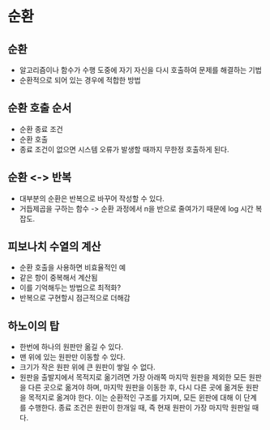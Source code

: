 # 순환

## 순환

- 알고리즘이나 함수가 수행 도중에 자기 자신을 다시 호출하여 문제를 해결하는 기법
- 순환적으로 되어 있는 경우에 적합한 방법

## 순환 호출 순서

- 순환 종료 조건
- 순환 호출
- 종료 조건이 없으면 시스템 오류가 발생할 때까지 무한정 호출하게 된다.

## 순환 <-> 반복

- 대부분의 순환은 반복으로 바꾸어 작성할 수 있다.
- 거듭제곱을 구하는 함수 -> 순환 과정에서 n을 반으로 줄여가기 때문에 log 시간 복잡도.

## 피보나치 수열의 계산

- 순환 호출을 사용하면 비효율적인 예
- 같은 항이 중복해서 계산됨
- 이를 기억해두는 방법으로 최적화?
- 반복으로 구현할시 점근적으로 더해감

## 하노이의 탑

- 한번에 하나의 원판만 옮길 수 있다.
- 맨 위에 있는 원판만 이동할 수 있다.
- 크기가 작은 원판 위에 큰 원판이 쌓일 수 없다.
- 원판을 출발지에서 목적지로 옮기려면 가장 아래쪽 마지막 원판을 제외한 모든 원판을 다른 곳으로 옮겨야 하며, 마지막 원판을 이동한 후, 다시 다른 곳에 옮겨둔 원판을 목적지로 옮겨야 한다. 이는 순환적인 구조를 가지며, 모든 윈판에 대해 이 단계를 수행한다. 종료 조건은 원판이 한개일 때, 즉 현재 원판이 가장 마지막 원판일 때다.
